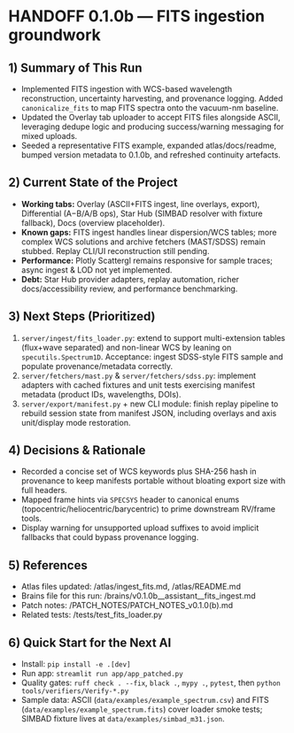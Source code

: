 # HANDOFF 0.1.0b — FITS ingestion groundwork
## 1) Summary of This Run
- Implemented FITS ingestion with WCS-based wavelength reconstruction, uncertainty harvesting, and
  provenance logging. Added `canonicalize_fits` to map FITS spectra onto the vacuum-nm baseline.
- Updated the Overlay tab uploader to accept FITS files alongside ASCII, leveraging dedupe logic and
  producing success/warning messaging for mixed uploads.
- Seeded a representative FITS example, expanded atlas/docs/readme, bumped version metadata to
  0.1.0b, and refreshed continuity artefacts.

## 2) Current State of the Project
- **Working tabs:** Overlay (ASCII+FITS ingest, line overlays, export), Differential (A−B/A/B ops),
  Star Hub (SIMBAD resolver with fixture fallback), Docs (overview placeholder).
- **Known gaps:** FITS ingest handles linear dispersion/WCS tables; more complex WCS solutions and
  archive fetchers (MAST/SDSS) remain stubbed. Replay CLI/UI reconstruction still pending.
- **Performance:** Plotly Scattergl remains responsive for sample traces; async ingest & LOD not yet
  implemented.
- **Debt:** Star Hub provider adapters, replay automation, richer docs/accessibility review, and
  performance benchmarking.

## 3) Next Steps (Prioritized)
1) `server/ingest/fits_loader.py`: extend to support multi-extension tables (flux+wave separated) and
   non-linear WCS by leaning on `specutils.Spectrum1D`. Acceptance: ingest SDSS-style FITS sample and
   populate provenance/metadata correctly.
2) `server/fetchers/mast.py` & `server/fetchers/sdss.py`: implement adapters with cached fixtures and
   unit tests exercising manifest metadata (product IDs, wavelengths, DOIs).
3) `server/export/manifest.py` + new CLI module: finish replay pipeline to rebuild session state from
   manifest JSON, including overlays and axis unit/display mode restoration.

## 4) Decisions & Rationale
- Recorded a concise set of WCS keywords plus SHA-256 hash in provenance to keep manifests portable
  without bloating export size with full headers.
- Mapped frame hints via `SPECSYS` header to canonical enums (topocentric/heliocentric/barycentric)
  to prime downstream RV/frame tools.
- Display warning for unsupported upload suffixes to avoid implicit fallbacks that could bypass
  provenance logging.

## 5) References
- Atlas files updated: /atlas/ingest_fits.md, /atlas/README.md
- Brains file for this run: /brains/v0.1.0b__assistant__fits_ingest.md
- Patch notes: /PATCH_NOTES/PATCH_NOTES_v0.1.0(b).md
- Related tests: /tests/test_fits_loader.py

## 6) Quick Start for the Next AI
- Install: `pip install -e .[dev]`
- Run app: `streamlit run app/app_patched.py`
- Quality gates: `ruff check . --fix`, `black .`, `mypy .`, `pytest`, then `python tools/verifiers/Verify-*.py`
- Sample data: ASCII (`data/examples/example_spectrum.csv`) and FITS (`data/examples/example_spectrum.fits`)
  cover loader smoke tests; SIMBAD fixture lives at `data/examples/simbad_m31.json`.
